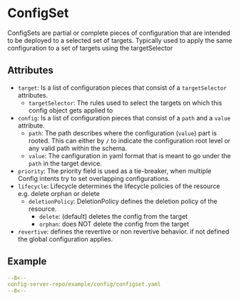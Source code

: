 # ConfigSet
ConfigSets are partial or complete pieces of configuration that are intended to be deployed to a selected set of targets. Typically used to apply the same configuration to a set of targets using the targetSelector

## Attributes

* `target`: Is a list of configuration pieces that consist of a `targetSelector` attributes.
    * `targetSelector`: The rules used to select the targets on which this config object gets applied to
* `config`: Is a list of configuration pieces that consist of a `path` and a `value` attribute.
    * `path`: The path describes where the configuration (`value`) part is rooted. This can either by `/` to indicate the configuration root level or any valid path within the schema.
    * `value`: The canfiguration in yaml format that is meant to go under the `path` in the target device.
* `priority`: The priority field is used as a tie-breaker, when multiple Config intents try to set overlapping configurations.
* `lifecycle`: Lifecycle determines the lifecycle policies of the resource e.g. delete orphan or delete
    * `deletionPolicy`: DeletionPolicy defines the deletion policy of the resource.  
        * `delete`: (default) deletes the config from the target
        * `orphan`: does NOT delete the config from the target
* `revertive`: defines the revertive or non revertive behavior. if not defined the global configuration applies.

## Example

```yaml
--8<--
config-server-repo/example/config/configset.yaml
--8<--
```